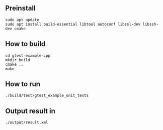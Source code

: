 ## Preinstall
```
sudo apt update
sudo apt install build-essential libtool autoconf libssl-dev libssh-dev cmake
```

## How to build
```
cd gtest-example-cpp
mkdir build
cmake ..
make
```

## How to run
```
./build/test/gtest_example_unit_tests
```

## Output result in
```
./output/result.xml
```